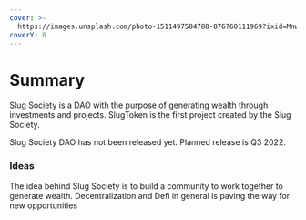 ```yaml
---
cover: >-
  https://images.unsplash.com/photo-1511497584788-876760111969?ixid=MnwxMjA3fDB8MHxwaG90by1wYWdlfHx8fGVufDB8fHx8&ixlib=rb-1.2.1&auto=format&fit=crop&w=3432&q=80
coverY: 0
---
```


# Summary



Slug Society is a DAO with the purpose of generating wealth through investments and projects. SlugToken is the first project created by the Slug Society.



Slug Society DAO has not been released yet. Planned release is Q3 2022.



### Ideas

The idea behind Slug Society is to build a community to work together to generate wealth. Decentralization and Defi in general is paving the way for new opportunities



